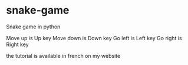 # snake-game
Snake game in python

Move up is Up key
Move down is Down key
Go left is Left key
Go right is Right key

the tutorial is available in french on my website
